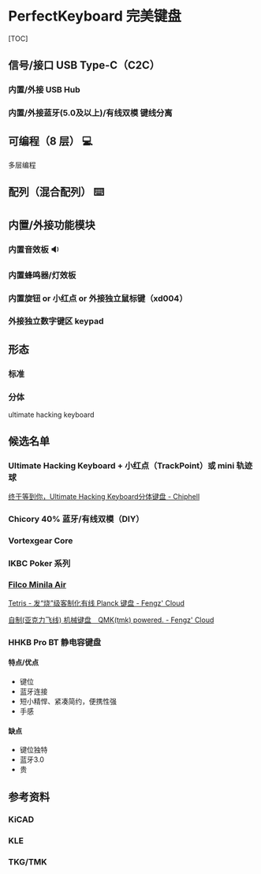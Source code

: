 # PerfectKeyboard 完美键盘

[TOC]

## 信号/接口 USB Type-C（C2C）

### 内置/外接 USB Hub

### 内置/外接蓝牙(5.0及以上)/有线双模 键线分离

## 可编程（8 层） :computer:

多层编程


## 配列（混合配列） :keyboard:



## 内置/外接功能模块

### 内置音效板 :sound:

### 内置蜂鸣器/灯效板

### 内置旋钮 or 小红点 or 外接独立鼠标键（xd004）

### 外接独立数字键区 keypad


## 形态

### 标准

### 分体

ultimate hacking keyboard





## 候选名单

### Ultimate Hacking Keyboard + 小红点（TrackPoint）或 mini 轨迹球

[终于等到你，Ultimate Hacking Keyboard分体键盘 - Chiphell](https://www.chiphell.com/thread-1901752-1-1.html)




### Chicory 40% 蓝牙/有线双模（DIY）



### Vortexgear Core



### IKBC Poker 系列



### [Filco Minila Air](https://www.diatec.co.jp/en/det.php?prod_c=1471)



[Tetris - 发“烧”级客制化有线 Planck 键盘 - Fengz' Cloud](http://sync.sh/#40)



[自制(亚克力飞线) 机械键盘　QMK(tmk) powered. - Fengz' Cloud](http://sync.sh/#33)

### HHKB Pro BT 静电容键盘

#### 特点/优点

-   键位
-   蓝牙连接
-   短小精悍、紧凑简约，便携性强
-   手感

#### 缺点

-   键位独特
-   蓝牙3.0
-   贵

[]()

## 参考资料

### KiCAD

### KLE

### TKG/TMK

